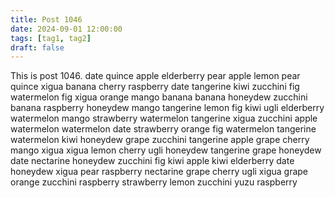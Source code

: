 ```yaml
---
title: Post 1046
date: 2024-09-01 12:00:00
tags: [tag1, tag2]
draft: false
---
```

This is post 1046.
date
quince
apple
elderberry
pear
apple
lemon
pear
quince
xigua
banana
cherry
raspberry
date
tangerine
kiwi
zucchini
fig
watermelon
fig
xigua
orange
mango
banana
banana
honeydew
zucchini
banana
raspberry
honeydew
mango
tangerine
lemon
fig
kiwi
ugli
elderberry
watermelon
mango
strawberry
watermelon
tangerine
xigua
zucchini
apple
watermelon
watermelon
date
strawberry
orange
fig
watermelon
tangerine
watermelon
kiwi
honeydew
grape
zucchini
tangerine
apple
grape
cherry
mango
xigua
xigua
lemon
cherry
ugli
honeydew
tangerine
grape
honeydew
date
nectarine
honeydew
zucchini
fig
kiwi
apple
kiwi
elderberry
date
honeydew
xigua
pear
raspberry
nectarine
grape
cherry
ugli
xigua
grape
orange
zucchini
raspberry
strawberry
lemon
zucchini
yuzu
raspberry
